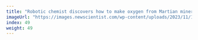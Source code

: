 ```yaml
---
title: "Robotic chemist discovers how to make oxygen from Martian minerals"
imageUrl: "https://images.newscientist.com/wp-content/uploads/2023/11/13152045/SEI_180043180.jpg?width=600"
index: 49
weight: 49
---
```

